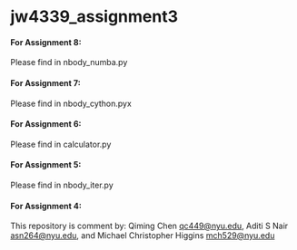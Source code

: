 # jw4339_assignment3

#### For Assignment 8: 

Please find in nbody_numba.py

#### For Assignment 7: 

Please find in nbody_cython.pyx

#### For Assignment 6: 

Please find in calculator.py

#### For Assignment 5:  

Please find in nbody_iter.py

#### For Assignment 4: 

This repository is comment by: Qiming Chen <qc449@nyu.edu>, Aditi S Nair <asn264@nyu.edu>, and Michael Christopher Higgins <mch529@nyu.edu>
